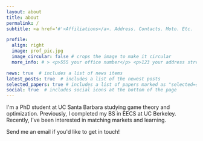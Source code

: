 ```yaml
---
layout: about
title: about
permalink: /
subtitle: <a href='#'>Affiliations</a>. Address. Contacts. Moto. Etc.

profile:
  align: right
  image: prof_pic.jpg
  image_circular: false # crops the image to make it circular
  more_info: # > <p>555 your office number</p> <p>123 your address street</p> <p>Your City, State 12345</p>

news: true  # includes a list of news items
latest_posts: true  # includes a list of the newest posts
selected_papers: true # includes a list of papers marked as "selected={true}"
social: true  # includes social icons at the bottom of the page
---
```


I'm a PhD student at UC Santa Barbara studying game theory and optimization. Previously, I completed my BS in EECS at UC Berkeley. Recently, I've been interested in matching markets and learning.

Send me an email if you'd like to get in touch!